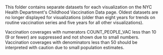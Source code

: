 This folder contains separate datasets for each visualization on the NYC Health Department's Childhood Vaccination Data page. Oldest datasets are no longer displayed for visualizations (older than eight years for trends on routine vaccination series and five years for all other visualizations).

Vaccination coverages with numerators COUNT_PEOPLE_VAC less than 10 (9 or fewer) are suppressed and not shown due to small numbers. Vaccination coverages with denominators less than 50 should be interpreted with caution due to small population estimates. 
